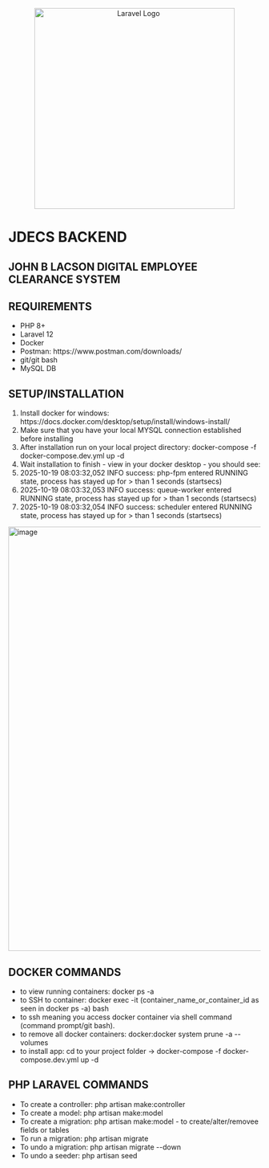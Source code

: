 <p align="center"><a href="https://laravel.com" target="_blank"><img src="https://raw.githubusercontent.com/laravel/art/master/logo-lockup/5%20SVG/2%20CMYK/1%20Full%20Color/laravel-logolockup-cmyk-red.svg" width="400" alt="Laravel Logo"></a></p>

# JDECS BACKEND
## JOHN B LACSON DIGITAL EMPLOYEE CLEARANCE SYSTEM

## REQUIREMENTS
<ul>
    <li>PHP 8+</li>
    <li>Laravel 12</li>
    <li>Docker</li>
    <li>Postman: https://www.postman.com/downloads/</li>
    <li>git/git bash</li>
    <li>MySQL DB</li>
</ul>

## SETUP/INSTALLATION
<ol>
    <li>Install docker for windows: https://docs.docker.com/desktop/setup/install/windows-install/</li>
    <li>Make sure that you have your local MYSQL connection established before installing</li>
    <li>After installation run on your local project directory: docker-compose -f docker-compose.dev.yml up -d</li>
    <li>Wait installation to finish - view in your docker desktop - you should see: </li>
    <li>2025-10-19 08:03:32,052 INFO success: php-fpm entered RUNNING state, process has stayed up for > than 1 seconds (startsecs)</li>
    <li>2025-10-19 08:03:32,053 INFO success: queue-worker entered RUNNING state, process has stayed up for > than 1 seconds (startsecs)</li>
    <li>2025-10-19 08:03:32,054 INFO success: scheduler entered RUNNING state, process has stayed up for > than 1 seconds (startsecs)</li>
</ol>

<img width="1517" height="845" alt="image" src="https://github.com/user-attachments/assets/72827266-f929-486c-80ad-799c0dd0ec1b" />


## DOCKER COMMANDS
<ul>
    <li>to view running containers: docker ps -a</li>
    <li>to SSH to container: docker exec -it (container_name_or_container_id as seen in docker ps -a) bash</li>
    <li>to ssh meaning you access docker container via shell command (command prompt/git bash).
    <li>to remove all docker containers: docker:docker system prune -a --volumes</li>
    <li>to install app: cd to your project folder -> docker-compose -f docker-compose.dev.yml up -d</li>
</ul>

## PHP LARAVEL COMMANDS
<ul>
    <li>To create a controller: php artisan make:controller <controllerName></li>
    <li>To create a model: php artisan make:model <modelName></li>
    <li>To create a migration: php artisan make:model <migrationName> - to create/alter/removee fields or tables</li>
    <li>To run a migration: php artisan migrate</li>
    <li>To undo a migration: php artisan migrate --down</li>
    <li>To undo a seeder: php artisan seed</li>
</ul>


